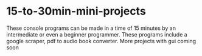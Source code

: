 # 15-to-30min-mini-projects
These console programs can be made in a time of 15 minutes by an intermediate or even a beginner programmer. These programs include a google scraper, pdf to audio book converter. More projects with gui coming soon
